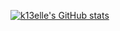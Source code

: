 [![k13elle's GitHub stats](https://github-readme-stats.vercel.app/api?username=k13elle)](https://github.com/k13elle/github-readme-stats)
